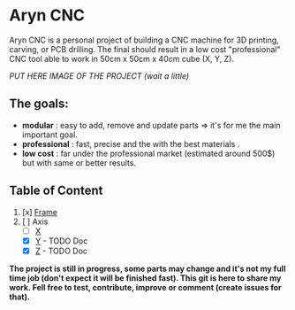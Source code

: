 # Aryn CNC

Aryn CNC is a personal project of building a CNC machine for 3D printing, carving, or PCB drilling.
The final should result in a low cost "professional" CNC tool able to work in 50cm x 50cm x 40cm cube (X, Y, Z).

*PUT HERE IMAGE OF THE PROJECT (wait a little)*

## The goals:
* **modular** : easy to add, remove and update parts => it's for me the main important goal.
* **professional** : fast, precise and the with the best materials .
* **low cost** : far under the professional market (estimated around 500$) but with same or better results.

## Table of Content
1. [x] [Frame](./documentation/frame/frame.md)
2. [ ] Axis
	* [ ] [X](./documentation/x_axis/x_axis.md)
	* [x] [Y](./documentation/y_axis/y_axis.md) - TODO Doc
	* [x] [Z](./documentation/z_axis/z_axis.md) - TODO Doc

**The project is still in progress, some parts may change and it's not my full time job (don't expect it will be finished fast). This git is here to share my work. Fell free to test, contribute, improve or comment (create issues for that).**

